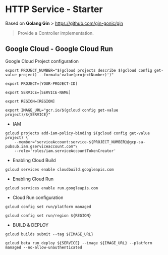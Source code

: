 # HTTP Service - Starter

Based on **Golang Gin** > https://github.com/gin-gonic/gin

> Provide a Controller implementation.


## Google Cloud - Google Cloud Run 

Google Cloud Project configuration

```
export PROJECT_NUMBER="$(gcloud projects describe $(gcloud config get-value project) --format='value(projectNumber)')" 
```

```
export PROJECT=[YOUR-PROJECT-ID]
```

``` 
export SERVICE=[SERVICE-NAME]
```

``` 
export REGION=[REGION]
```

``` 
export IMAGE_URL="gcr.io/$(gcloud config get-value project)/${SERVICE}"
``` 

* IAM

``` 
gcloud projects add-iam-policy-binding $(gcloud config get-value project) \
    --member="serviceAccount:service-${PROJECT_NUMBER}@gcp-sa-pubsub.iam.gserviceaccount.com"\
    --role='roles/iam.serviceAccountTokenCreator' 
```

* Enabling Cloud Build
  
```
gcloud services enable cloudbuild.googleapis.com
```

* Enabling Cloud Run
  
```
gcloud services enable run.googleapis.com
```     

* Cloud Run configuration
  
```
gcloud config set run/platform managed
```

```
gcloud config set run/region ${REGION}
```

* BUILD & DEPLOY
  
```
gcloud builds submit --tag ${IMAGE_URL} 
```  

``` 
gcloud beta run deploy ${SERVICE} --image ${IMAGE_URL} --platform managed --no-allow-unauthenticated
``` 

